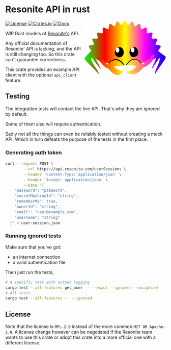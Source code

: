# Resonite API in rust

<img align="right" width="255" height="170" src="https://github.com/onlivfe/resonite_rs/raw/main/logo.png"/>

[![License](https://img.shields.io/crates/l/resonite.svg)](https://github.com/onlivfe/resonite_rs/src/LICENSE)
[![Crates.io](https://img.shields.io/crates/v/resonite.svg)](https://crates.io/crates/resonite)
[![Docs](https://docs.rs/resonite/badge.svg)](https://docs.rs/crate/resonite/)

WIP Rust models of [Resonite's](https://resonite.com) API.

Any official documentation of Resonite' API is lacking, and the API is still changing too.
So this crate can't guarantee correctness.

This crate provides an example API client with the optional `api_client` feature.

## Testing

The integration tests will contact the live API.
That's why they are ignored by default.

Some of them also will require authentication.

Sadly not all the things can even be reliably tested without creating a mock API.
Which in turn defeats the purpose of the tests in the first place.

### Generating auth token

```sh
curl --request POST \
        --url https://api.resonite.com/userSessions \
        --header 'Content-Type: application/json' \
        --header 'Accept: application/json' \
        --data '{
    "password": "pa$$word",
    "secretMachineId": "string",
    "rememberMe": true,
    "ownerId": "string",
    "email": "user@example.com",
    "username": "string"
  }' > user-session.json
```

### Running ignored tests

Make sure that you've got:

- an internet connection
- a valid authentication file

Then just run the tests;

```sh
# A specific test with output logging
cargo test --all-features get_user -- --exact --ignored --nocapture
# All tests
cargo test --all-features -- --ignored
```

## License

Note that the license is `MPL-2.0` instead of the more common `MIT OR Apache-2.0`.
A license change however can be negotiated if the Resonite team wants to use this crate or adopt this crate into a more official one with a different license.
